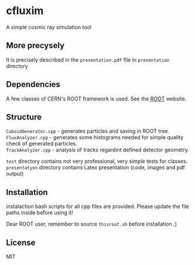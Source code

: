 # cfluxim
A simple cosmic ray simulation tool

## More precysely

It is precisely described in the `presentation.pdf` file in `presentation` directory

## Dependencies

A few classes of CERN's ROOT framework is used. See the [ROOT](https://root.cern/) website.

## Structure

`CuboidGenerator.cpp` - generates particles and saving in ROOT tree.  
`FluxAnalyzer.cpp` - generates some histograms needed for simple quality check of generated particles.  
`TrackAnalyzer.cpp` - analysis of tracks regardint defined detector geometry.

`test` directory contains not very professional, very simple tests for classes.  
`presentatyon` directory contains Latex presentation (code, images and pdf output)  

## Installation

instalaction bash scripts for all cpp files are provided. Please update the file paths inside before using it!

Dear ROOT user, remember to source `thisroot.sh` before installation ;)

## License

MIT
